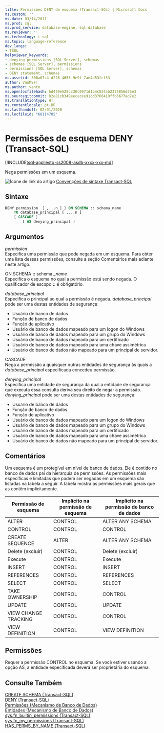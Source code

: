 ```yaml
---
title: Permissões DENY de esquema (Transact-SQL) | Microsoft Docs
ms.custom: ''
ms.date: 03/14/2017
ms.prod: sql
ms.prod_service: database-engine, sql-database
ms.reviewer: ''
ms.technology: t-sql
ms.topic: language-reference
dev_langs:
- TSQL
helpviewer_keywords:
- denying permissions [SQL Server], schemas
- schemas [SQL Server], permissions
- permissions [SQL Server], schemas
- DENY statement, schemas
ms.assetid: 300a67c4-d226-4653-9e9f-7ae4d53fcf33
author: VanMSFT
ms.author: vanto
ms.openlocfilehash: bd439e528cc30c0971d1b4c824ab2375856d26e3
ms.sourcegitcommit: b2e81cb349eecacee91cd3766410ffb3677ad7e2
ms.translationtype: HT
ms.contentlocale: pt-BR
ms.lasthandoff: 02/01/2020
ms.locfileid: "68114785"
---
```

# <a name="deny-schema-permissions-transact-sql"></a>Permissões de esquema DENY (Transact-SQL)
[!INCLUDE[tsql-appliesto-ss2008-asdb-xxxx-xxx-md](../../includes/tsql-appliesto-ss2008-asdb-xxxx-xxx-md.md)]

Nega permissões em um esquema.  
  

![Ícone de link do artigo](../../database-engine/configure-windows/media/topic-link.gif "Ícone de link do artigo") [Convenções de sintaxe Transact-SQL](../../t-sql/language-elements/transact-sql-syntax-conventions-transact-sql.md)  
  
## <a name="syntax"></a>Sintaxe  
  
```sql
DENY permission  [ ,...n ] } ON SCHEMA :: schema_name  
    TO database_principal [ ,...n ]   
    [ CASCADE ]  
        [ AS denying_principal ]  
```  
  
## <a name="arguments"></a>Argumentos  
*permission*  
Especifica uma permissão que pode negada em um esquema. Para obter uma lista dessas permissões, consulte a seção Comentários mais adiante neste artigo.  
  
ON SCHEMA **::** schema *_name*  
Especifica o esquema no qual a permissão está sendo negada. O qualificador de escopo **::** é obrigatório.  
  
*database_principal*  
Especifica o principal ao qual a permissão é negada. *database_principal* pode ser uma destas entidades de segurança:  
  
-   Usuário de banco de dados  
-   Função de banco de dados  
-   Função de aplicativo  
-   Usuário de banco de dados mapeado para um logon do Windows  
-   Usuário de banco de dados mapeado para um grupo do Windows  
-   Usuário de banco de dados mapeado para um certificado  
-   Usuário de banco de dados mapeado para uma chave assimétrica  
-   Usuário do banco de dados não mapeado para um principal de servidor.  
  
CASCADE  
Nega a permissão a quaisquer outras entidades de segurança às quais a *database_principal* especificada concedeu permissão.
  
*denying_principal*  
Especifica uma entidade de segurança da qual a entidade de segurança que executa essa consulta deriva seu direito de negar a permissão. *denying_principal* pode ser uma destas entidades de segurança:  
  
-   Usuário de banco de dados  
-   Função de banco de dados  
-   Função de aplicativo  
-   Usuário de banco de dados mapeado para um logon do Windows  
-   Usuário de banco de dados mapeado para um grupo do Windows  
-   Usuário de banco de dados mapeado para um certificado  
-   Usuário de banco de dados mapeado para uma chave assimétrica  
-   Usuário do banco de dados não mapeado para um principal de servidor.  
  
## <a name="remarks"></a>Comentários  
Um esquema é um protegível em nível de banco de dados. Ele é contido no banco de dados pai da hierarquia de permissões. As permissões mais específicas e limitadas que podem ser negadas em um esquema são listadas na tabela a seguir. A tabela mostra as permissões mais gerais que as contêm implicitamente.  
  
|Permissão de esquema|Implícito na permissão de esquema|Implícito na permissão de banco de dados|  
|-----------------------|----------------------------------|------------------------------------|  
|ALTER|CONTROL|ALTER ANY SCHEMA|  
|CONTROL|CONTROL|CONTROL|  
|CREATE SEQUENCE|ALTER|ALTER ANY SCHEMA|  
|Delete (excluir)|CONTROL|Delete (excluir)|  
|Execute|CONTROL|Execute|  
|INSERT|CONTROL|INSERT|  
|REFERENCES|CONTROL|REFERENCES|  
|SELECT|CONTROL|SELECT|  
|TAKE OWNERSHIP|CONTROL|CONTROL|  
|UPDATE|CONTROL|UPDATE|  
|VIEW CHANGE TRACKING|CONTROL|CONTROL|  
|VIEW DEFINITION|CONTROL|VIEW DEFINITION|  
  
## <a name="permissions"></a>Permissões  
Requer a permissão CONTROL no esquema. Se você estiver usando a opção AS, a entidade especificada deverá ser proprietária do esquema.  
  
## <a name="see-also"></a>Consulte Também  
[CREATE SCHEMA &#40;Transact-SQL&#41;](../../t-sql/statements/create-schema-transact-sql.md)   
[DENY &#40;Transact-SQL&#41;](../../t-sql/statements/deny-transact-sql.md)   
[Permissões &#40;Mecanismo de Banco de Dados&#41;](../../relational-databases/security/permissions-database-engine.md)   
[Entidades &#40;Mecanismo de Banco de Dados&#41;](../../relational-databases/security/authentication-access/principals-database-engine.md)   
[sys.fn_builtin_permissions &#40;Transact-SQL&#41;](../../relational-databases/system-functions/sys-fn-builtin-permissions-transact-sql.md)   
[sys.fn_my_permissions &#40;Transact-SQL&#41;](../../relational-databases/system-functions/sys-fn-my-permissions-transact-sql.md)   
[HAS_PERMS_BY_NAME &#40;Transact-SQL&#41;](../../t-sql/functions/has-perms-by-name-transact-sql.md)  
  
  
